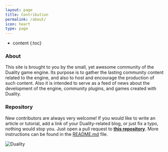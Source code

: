 ```yaml
---
layout: page
title: Contribution
permalink: /about/
icon: heart
type: page
---
```


* content
{:toc}

### About

This site is brought to you by the small, yet awesome community of the Duality game engine. Its purpose is to gather the lasting community content related to the engine, and also to host and encourage the production of such content. Also it is intended to serve as a feed of news about the development of the engine, community plugins, and games created with Duality.

### Repository

New contributors are always very welcome! If you would like to write an article or tutorial, add a link of your Duality-related blog, or just fix a typo, nothing would stop you. Just open a pull request to [**this repository**](https://github.com/duality-community/duality-community.github.io). More instructions can be found in the [README.md](https://github.com/duality-community/duality-community.github.io/blob/master/README.md) file.

![Duality](https://duality.adamslair.net/style/images/logobig.png)
